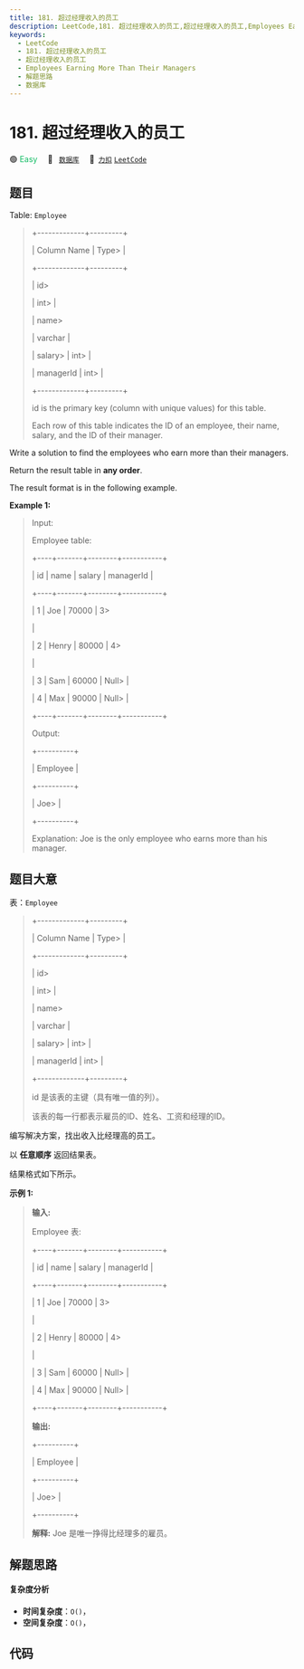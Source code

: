 ```yaml
---
title: 181. 超过经理收入的员工
description: LeetCode,181. 超过经理收入的员工,超过经理收入的员工,Employees Earning More Than Their Managers,解题思路,数据库
keywords:
  - LeetCode
  - 181. 超过经理收入的员工
  - 超过经理收入的员工
  - Employees Earning More Than Their Managers
  - 解题思路
  - 数据库
---
```


# 181. 超过经理收入的员工

🟢 <font color=#15bd66>Easy</font>&emsp; 🔖&ensp; [`数据库`](/tag/database.md)&emsp; 🔗&ensp;[`力扣`](https://leetcode.cn/problems/employees-earning-more-than-their-managers) [`LeetCode`](https://leetcode.com/problems/employees-earning-more-than-their-managers)

## 题目

Table: `Employee`

> 
> 
> 
> 
> 
> +-------------+---------+
> 
> | Column Name | Type> 
> |
> 
> +-------------+---------+
> 
> | id> 
> > 
>   | int> 
>  |
> 
> | name> 
> > 
> | varchar |
> 
> | salary> 
>   | int> 
>  |
> 
> | managerId   | int> 
>  |
> 
> +-------------+---------+
> 
> id is the primary key (column with unique values) for this table.
> 
> Each row of this table indicates the ID of an employee, their name, salary, and the ID of their manager.
> 
> 



Write a solution to find the employees who earn more than their managers.

Return the result table in **any order**.

The result format is in the following example.



**Example 1:**

> Input: 
> 
> Employee table:
> 
> +----+-------+--------+-----------+
> 
> | id | name  | salary | managerId |
> 
> +----+-------+--------+-----------+
> 
> | 1  | Joe   | 70000  | 3> 
> > 
>  |
> 
> | 2  | Henry | 80000  | 4> 
> > 
>  |
> 
> | 3  | Sam   | 60000  | Null> 
>   |
> 
> | 4  | Max   | 90000  | Null> 
>   |
> 
> +----+-------+--------+-----------+
> 
> Output: 
> 
> +----------+
> 
> | Employee |
> 
> +----------+
> 
> | Joe> 
>   |
> 
> +----------+
> 
> Explanation: Joe is the only employee who earns more than his manager.
> 
> 


## 题目大意

表：`Employee`

> 
> 
> 
> 
> 
> +-------------+---------+
> 
> | Column Name | Type> 
> |
> 
> +-------------+---------+
> 
> | id> 
> > 
>   | int> 
>  |
> 
> | name> 
> > 
> | varchar |
> 
> | salary> 
>   | int> 
>  |
> 
> | managerId   | int> 
>  |
> 
> +-------------+---------+
> 
> id 是该表的主键（具有唯一值的列）。
> 
> 该表的每一行都表示雇员的ID、姓名、工资和经理的ID。
> 
> 



编写解决方案，找出收入比经理高的员工。

以 **任意顺序** 返回结果表。

结果格式如下所示。



**示例 1:**

> 
> 
> 
> 
> 
> **输入:** 
> 
> Employee 表:
> 
> +----+-------+--------+-----------+
> 
> | id | name  | salary | managerId |
> 
> +----+-------+--------+-----------+
> 
> | 1  | Joe   | 70000  | 3> 
> > 
>  |
> 
> | 2  | Henry | 80000  | 4> 
> > 
>  |
> 
> | 3  | Sam   | 60000  | Null> 
>   |
> 
> | 4  | Max   | 90000  | Null> 
>   |
> 
> +----+-------+--------+-----------+
> 
> **输出:** 
> 
> +----------+
> 
> | Employee |
> 
> +----------+
> 
> | Joe> 
>   |
> 
> +----------+
> 
> **解释:** Joe 是唯一挣得比经理多的雇员。


## 解题思路

#### 复杂度分析

- **时间复杂度**：`O()`，
- **空间复杂度**：`O()`，

## 代码

```javascript

```